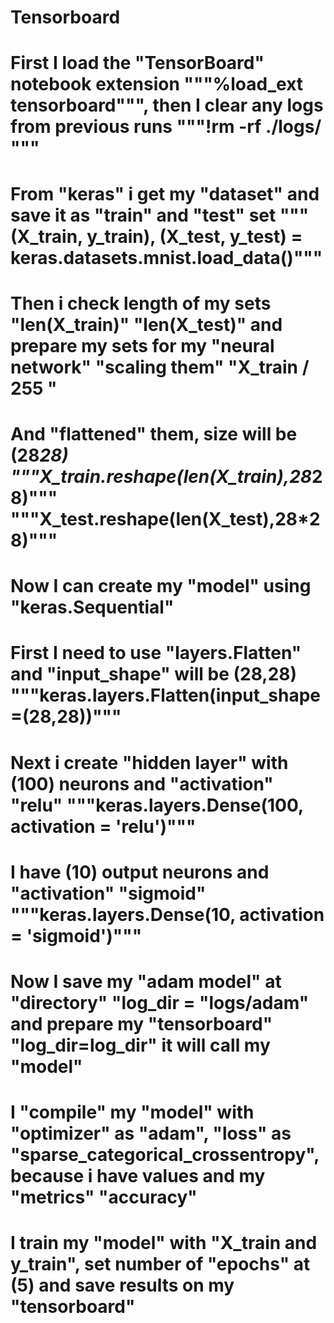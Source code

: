 # Tensorboard
# First I load the "TensorBoard" notebook extension """%load_ext tensorboard""", then I clear any logs from previous runs """!rm -rf ./logs/ """
# From "keras" i get my "dataset" and save it as "train" and "test" set """(X_train, y_train), (X_test, y_test) = keras.datasets.mnist.load_data()"""
# Then i check length of my sets "len(X_train)" "len(X_test)" and prepare my sets for my "neural network" "scaling them" "X_train / 255 "
# And "flattened" them, size will be (28*28) """X_train.reshape(len(X_train),28*28)""" """X_test.reshape(len(X_test),28*28)"""
# Now I can create my "model" using "keras.Sequential" 
# First I need to use "layers.Flatten" and "input_shape" will be (28,28) """keras.layers.Flatten(input_shape=(28,28))"""
# Next i create "hidden layer" with (100) neurons and "activation" "relu" """keras.layers.Dense(100, activation = 'relu')"""
# I have (10) output neurons and "activation" "sigmoid" """keras.layers.Dense(10, activation = 'sigmoid')"""
# Now I save my "adam model" at "directory" "log_dir = "logs/adam" and prepare my "tensorboard" "log_dir=log_dir" it will call my "model"
# I "compile" my "model" with "optimizer" as "adam", "loss" as "sparse_categorical_crossentropy", because i have values and my "metrics" "accuracy"
# I train my "model" with "X_train and y_train", set number of "epochs" at (5) and save results on my "tensorboard" 
#
